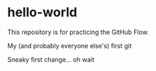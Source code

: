 # hello-world
This repository is for practicing the GitHub Flow.

My (and probably everyone else's) first git

Sneaky first change... oh wait
